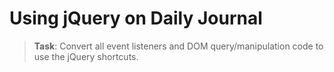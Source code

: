 # Using jQuery on Daily Journal

> **Task**: Convert all event listeners and DOM query/manipulation code to use the jQuery shortcuts.